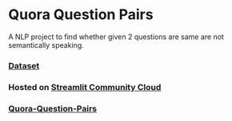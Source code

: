 # Quora Question Pairs

A NLP project to find whether given 2 questions are same are not semantically speaking.

### [Dataset](https://www.kaggle.com/c/quora-question-pairs)

### Hosted on [Streamlit Community Cloud](https://streamlit.io/cloud)

### [Quora-Question-Pairs](https://quora-question-pairs-1.streamlit.app/)
